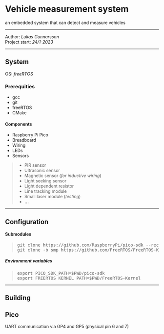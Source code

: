 # Vehicle measurement system
an embedded system that can detect and measure vehicles

---
Author: *Lukas Gunnarsson*<br>
Project start: *24/1-2023*<br>

---
## System
OS: *freeRTOS*
### Prerequities
- gcc
- git
- freeRTOS
- CMake


#### Components
- Raspberry Pi Pico
- Breadboard
- Wiring
- LEDs
- Sensors 
> - PIR sensor
> - Ultrasonic sensor
> - Magnetic sensor (*for inductive wiring*)
> - Light seeking sensor
> - Light dependent resistor
> - Line tracking module
> - Small laser module (*testing*)
> - **...**

---
## Configuration
#### Submodules

> <pre>git clone https://github.com/RaspberryPi/pico-sdk --recurse-submodules
> git clone -b smp https://github.com/FreeRTOS/FreeRTOS-Kernel --recurse-submodules</pre>

##### Environment variables

> <pre>export PICO_SDK_PATH=$PWD/pico-sdk
> export FREERTOS_KERNEL_PATH=$PWD/FreeRTOS-Kernel</pre>

---

## Building


## Pico

UART communication via GP4 and GP5 (physical pin 6 and 7)
